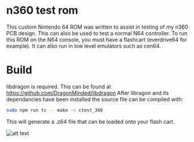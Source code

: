 # n360 test rom

This custom Nintendo 64 ROM was written to assist in testing of my n360 PCB design. This can also be used to test a normal N64 controller.
To run this ROM on the N64 console, you must have a flashcart (everdrive64 for example). It can also run in low level emulators such as cen64.


# Build
libdragon is required. This can be found at https://github.com/DragonMinded/libdragon
After libragon and its dependancies have been installed the source file can be compiled with:
```sh
sudo npm run tc -- make -c ctest_360
```
This will generate a .z64 file that can be loaded onto your flash cart.

![alt text](https://i.imgur.com/4NDem8B.jpg)
